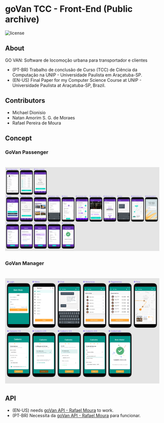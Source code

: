 # goVan TCC - Front-End (Public archive)

![license](https://img.shields.io/badge/license-GPL--3.0-green.svg)

## About

GO VAN: Software de locomoção urbana para transportador e clientes

- (PT-BR) Trabalho de conclusão de Curso (TCC) de Ciência da Computação na UNIP - Universidade Paulista em Araçatuba-SP.
- (EN-US) Final Paper for my Computer Science Course at UNIP - Universidade Paulista at Araçatuba-SP, Brazil.

## Contributors

- Michael Dionisio
- Natan Amorim S. G. de Moraes
- Rafael Pereira de Moura

## Concept

### GoVan Passenger

<h1 align="center">
    <img alt="GoVan Passenger (Figma)" title="GoVan Passenger (Figma)" src=".github/govan_passenger.png" />
</h1>

### GoVan Manager

<h1 align="center">
    <img alt="GoVan Manager (Figma)" title="GoVan Manager (Figma)" src=".github/govan_manager.png" />
</h1>

## API

- (EN-US) needs [goVan API - Rafael Moura](https://github.com/rafaelmoura3/APIGoVan) to work.
- (PT-BR) Necessita da [goVan API - Rafael Moura](https://github.com/rafaelmoura3/APIGoVan) para funcionar.
